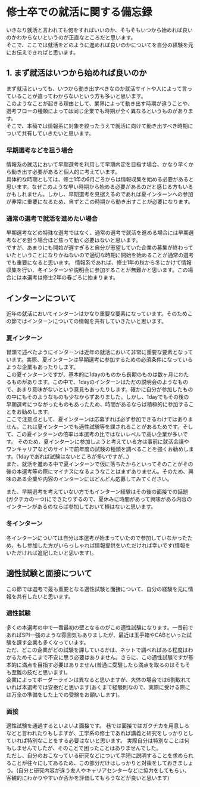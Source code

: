 # 修士卒での就活に関する備忘録
いきなり就活と言われても何をすればいいのか、そもそもいつから始めれば良いのかわからないというのが正直なところだと思います。<br>
そこで、ここでは就活をどのように進めれば良いのかについてを自分の経験を元にお伝えできればと思います。

## 1. まず就活はいつから始めれば良いのか
まず就活といっても、いつから動き出すべきなのか就活サイトや人によって言っていることが違ってわからないという方も多いと思います。<br>
このようなことが起きる理由として、業界によって動き出す時期が違うことや、選考フローの種類によっては同じ企業でも時期が全く異なるというものがあります。<br>
そこで、本稿では情報系に対象を絞ったうえで就活に向けて動き出すべき時期について共有していきたいと思います。<br>

### 早期選考などを狙う場合
情報系の就活において早期選考を利用して早期内定を目指す場合、かなり早くから動き出す必要があると個人的に考えています。<br>
具体的な時期としては、修士1年の6月ごろからは情報収集を始める必要があると思います。なぜこのような早い時期から始める必要があるのだと感じる方もいるかもしれません。しかし、早期選考を見据えるのであれば夏インターンへの参加が非常に重要になるため、自ずとこの時期から動き出すことが必要になります。<br>

### 通常の選考で就活を進めたい場合
早期選考などの特殊な選考ではなく、通常の選考で就活を進める場合には早期選考などを狙う場合ほど焦って動く必要はないと思います。<br>
ですが、あまりにも開始が遅すぎると自分が志望していた企業の募集が終わっていたということになりかねないので適切な時期に開始を始めることが通常の選考でも重要になると思います。
情報系であれば、修士1年の秋から冬にかけて情報収集を行い、冬インターンや説明会に参加することが無難かと思います。この場合には本選考は修士2年の春ごろに始まります。<br>


## インターンについて
近年の就活においてインターンはかなり重要な要素になっています。そのためこの節ではインターンについての情報を共有していきたいと思います。

### 夏インターン
冒頭で述べたようにインターンは近年の就活において非常に重要な要素となっています。実際、夏インターンは早期選考に参加するための必須条件になっているような企業もあったりします。<br>
この夏インターンですが、基本的に1dayのものから長期のものは数ヶ月にわたるものがあります。この中で、1dayのインターンはただの説明会のようなもので、あまり意味がないという意見もあったりします。確かに自分が参加したものの中にもそのようなものも少なからずありました。しかし、1dayでもその後の早期選考につながったものもあったため、時間があるならば積極的に参加することをお勧めします。<br>
ここで注意点として、夏インターンは応募すれば必ず参加できるわけではありません。これは夏インターンでも適性試験等を課されることがあるためです。そして、この夏インターンの倍率は本選考の比ではないレベルで高い企業が多いです。
そのため、夏インターンに参加しようと考えている方は事前に就活会議やワンキャリアなどのサイトで前年度の試験の種類を調べることを強くお勧めします。(1dayであれば試験はないところが多いですが...)<br>
また、就活を進める中で夏インターンで仮に落ちたからといってそのことがその後の本選考等の際にマイナスになるようなことはまずありません。そのため、興味のある企業や内容のインターンにはどんどん応募してみてください。<br>

また、早期選考を考えていない方でもインターン経験はその後の面接での話題(ガクチカの一つ)にできたりするので、夏休みに時間があって興味がある内容のインターンがあるのならば参加しておいて損はないと思います。

### 冬インターン
冬インターンについては自分は本選考が始まっていたので参加していなかったため、もし参加した方がいらっしゃれば情報提供をいただければ幸いです(情報をいただければ追記したいと思います)。

## 適性試験と面接について
この節では選考で最も重要となる適性試験と面接について、自分の経験を元に情報を共有したいと思います。

### 適性試験
多くの本選考の中で一番最初の壁となるのがこの適性試験になります。一昔前であればSPI一強のような雰囲気もありましたが、最近は玉手箱やCABといった試験を課す企業も多くなっています。<br>
ただ、どこの企業がどの試験を課しているかは、ネットで調べればある程度はわかるためそこまで不安に思う必要はありません。さらに、この適性試験ですが基本的に満点を目指す必要はありません(普通に受験したら満点を取るのはそもそも至難の技だと思います)。<br>
企業によってボーダーラインは異なると思いますが、大体の場合では6割取れていれば本選考では安泰だと思います(あくまで経験則なので、実際に受ける際には万全の準備をした上での受験をお願いします)。


### 面接
適性試験を通過するといよいよ面接です。
巷では面接ではガクチカを用意しろなどと言われたりもしますが、工学系の修士であれば講義と研究をしっかりとしていれば特別なことをする必要はないと思います。
実際自分は特別なことは何もしませんでしたが、そのことで困ったことはありませんでした。<br>
ただし、自分のおこなっている研究などについて手短に説明することを求められることが往々にしてあるため、この部分だけはしっかりと対策をしておきましょう。(自分と研究内容が違う友人やキャリアセンターなどに協力をしてもらい、客観的にわかりやすいか否かを評価してもらうなどが良いと思います)
